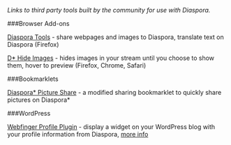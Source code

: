 _Links to third party tools built by the community for use with Diaspora._

###Browser Add-ons

[Diaspora Tools](http://geniusmusings.wordpress.com/diaspora-tools/) - share webpages and images to Diaspora, translate text on Diaspora (Firefox)

[D* Hide Images](https://dl.dropbox.com/u/22821615/hideimg.html) - hides images in your stream until you choose to show them, hover to preview (Firefox, Chrome, Safari)

###Bookmarklets

[Diaspora* Picture Share](http://diasporapictureshare.blogspot.com/) - a modified sharing bookmarklet to quickly share pictures on Diaspora*

###WordPress

[Webfinger Profile Plugin](http://wordpress.org/extend/plugins/webfinger-profile/) - display a widget on your WordPress blog with your profile information from Diaspora, [more info](http://blog.duthied.com/2011/08/30/webfinger-profile-plugin/)